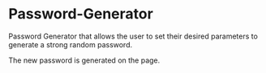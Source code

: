 # Password-Generator

Password Generator that allows the user to set their desired parameters to generate a strong random password.

The new password is generated on the page.
